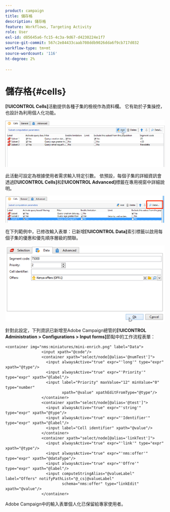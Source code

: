 ```yaml
---
product: campaign
title: 儲存格
description: 儲存格
feature: Workflows, Targeting Activity
role: User
exl-id: d85645a6-fc15-4c3a-9d67-d4230224e1f7
source-git-commit: 567c2e84433caab708ddb9026dda6f9cb717d032
workflow-type: tm+mt
source-wordcount: '116'
ht-degree: 2%

---
```


# 儲存格{#cells}

**[!UICONTROL Cells]**&#x200B;活動提供各種子集的檢視作為資料欄。 它有助於子集操控，也設計為利用個人化功能。

![](assets/wf_split_cells.png)

此活動可設定為根據使用者需求輸入特定引數。 依預設，每個子集的詳細資訊會透過&#x200B;**[!UICONTROL Cells]**&#x200B;和&#x200B;**[!UICONTROL Advanced]**&#x200B;標籤在專用視窗中詳細說明。

![](assets/wf_split_cells_with_customization.png)

在下列範例中，已修改輸入表單：已新增&#x200B;**[!UICONTROL Data]**&#x200B;索引標籤以啟用每個子集的優惠和優先順序層級的關聯。

![](assets/cells-activity-sample.png)

針對此設定，下列資訊已新增至Adobe Campaign總管的&#x200B;**[!UICONTROL Administration > Configurations > Input forms]**&#x200B;節點中的工作流程表單：

```
<container img="nms:miniatures/mini-enrich.png" label="Data">
                <input xpath="@code"/>
                <container xpath="select/node[@alias='@numTest']">
                  <input alwaysActive="true" expr="'long'" type="expr" xpath="@type"/>
                  <input alwaysActive="true" expr="'Priority'" type="expr" xpath="@label"/>
                  <input label="Priority" maxValue="12" minValue="0" type="number"
                         xpath="@value" xpathEditFromType="@type"/>
                </container>
                <container xpath="select/node[@alias='@test']">
                  <input alwaysActive="true" expr="'string'" type="expr" xpath="@type"/>
                  <input alwaysActive="true" expr="'Identifier'" type="expr" xpath="@label"/>
                  <input label="Cell identifier" xpath="@value"/>
                </container>
                <container xpath="select/node[@alias='linkTest']">
                  <input alwaysActive="true" expr="'link'" type="expr" xpath="@type"/>
                  <input alwaysActive="true" expr="'nms:offer'" type="expr" xpath="@dataType"/>
                  <input alwaysActive="true" expr="'Offre'" type="expr" xpath="@label"/>
                  <input computeStringAlias="@valueLabel" label="Offers" notifyPathList="@_cs|@valueLabel"
                         schema="nms:offer" type="linkEdit" xpath="@value"/>
                </container>
```

Adobe Campaign中的輸入表單個人化已保留給專家使用者。